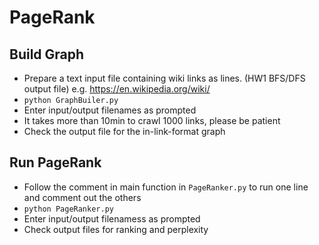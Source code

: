 # PageRank

## Build Graph
- Prepare a text input file containing wiki links as lines. (HW1 BFS/DFS output file) e.g. https://en.wikipedia.org/wiki/
- `python GraphBuiler.py`
- Enter input/output filenames as prompted
- It takes more than 10min to crawl 1000 links, please be patient
- Check the output file for the in-link-format graph

## Run PageRank
- Follow the comment in main function in `PageRanker.py` to run one line and comment out the others
- `python PageRanker.py`
- Enter input/output filenamess as prompted
- Check output files for ranking and perplexity
